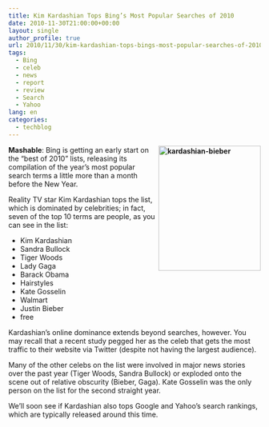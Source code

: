```yaml
---
title: Kim Kardashian Tops Bing’s Most Popular Searches of 2010
date: 2010-11-30T21:00:00+00:00
layout: single
author_profile: true
url: 2010/11/30/kim-kardashian-tops-bings-most-popular-searches-of-2010/
tags:
  - Bing
  - celeb
  - news
  - report
  - review
  - Search
  - Yahoo
lang: en
categories: 
  - techblog
---
```

**[<img title="kardashian-bieber" border="0" alt="kardashian-bieber" align="right" src="http://lh5.ggpht.com/_vaUVXcmC3OI/TPVe9pwZIXI/AAAAAAAADSg/ftjaa9q4VyE/kardashian-bieber_thumb%5B5%5D.jpg?imgmax=800" width="204" height="250" />](http://lh6.ggpht.com/_vaUVXcmC3OI/TPVe419tLoI/AAAAAAAADSc/XNQnNo6HpL8/s1600-h/kardashian-bieber%5B7%5D.jpg)Mashable**: Bing is getting an early start on the “best of 2010” lists, releasing its compilation of the year’s most popular search terms a little more than a month before the New Year. 

Reality TV star Kim Kardashian tops the list, which is dominated by celebrities; in fact, seven of the top 10 terms are people, as you can see in the list:

  * Kim Kardashian 
  * Sandra Bullock 
  * Tiger Woods 
  * Lady Gaga 
  * Barack Obama 
  * Hairstyles 
  * Kate Gosselin 
  * Walmart
  * Justin Bieber
  * free

Kardashian’s online dominance extends beyond searches, however. You may recall that a recent study pegged her as the celeb that gets the most traffic to their website via Twitter (despite not having the largest audience).

Many of the other celebs on the list were involved in major news stories over the past year (Tiger Woods, Sandra Bullock) or exploded onto the scene out of relative obscurity (Bieber, Gaga). Kate Gosselin was the only person on the list for the second straight year.

We’ll soon see if Kardashian also tops Google and Yahoo’s search rankings, which are typically released around this time.